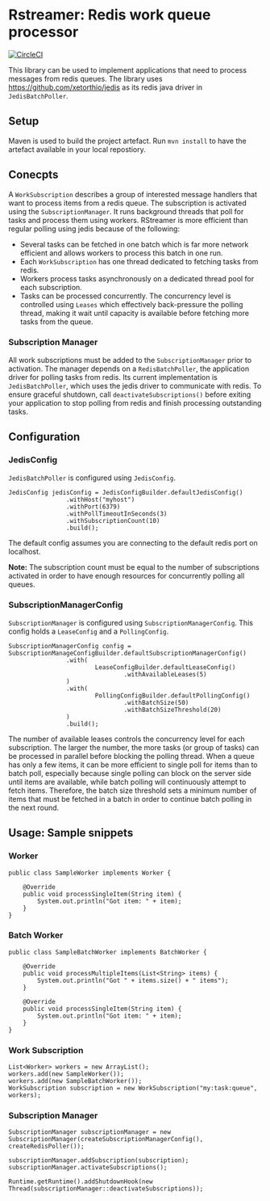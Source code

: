# Rstreamer: Redis work queue processor
[![CircleCI](https://circleci.com/gh/ikhoury/rstreamer/tree/master.svg?style=svg)](https://circleci.com/gh/ikhoury/rstreamer/tree/master)

This library can be used to implement applications that need to process messages from redis queues.
The library uses https://github.com/xetorthio/jedis as its redis java driver in `JedisBatchPoller`.

## Setup
Maven is used to build the project artefact. Run `mvn install` to have the artefact available in your local repostiory.

## Conecpts
A `WorkSubscription` describes a group of interested message handlers that want to process items from a redis queue.
The subscription is activated using the `SubscriptionManager`. It runs background threads that poll for tasks and process them using workers.
RStreamer is more efficient than regular polling using jedis because of the following:
- Several tasks can be fetched in one batch which is far more network efficient and allows workers to process this batch in one run.
- Each `WorkSubscription` has one thread dedicated to fetching tasks from redis.
- Workers process tasks asynchronously on a dedicated thread pool for each subscription.
- Tasks can be processed concurrently. The concurrency level is controlled using `Leases` which effectively back-pressure the polling thread, making it wait until capacity is available before fetching more tasks from the queue.

### Subscription Manager
All work subscriptions must be added to the `SubscriptionManager` prior to activation.
The manager depends on a `RedisBatchPoller`, the application driver for polling tasks from redis.
Its current implementation is `JedisBatchPoller`, which uses the jedis driver to communicate with redis.
To ensure graceful shutdown, call `deactivateSubscriptions()` before exiting your application to stop polling from redis and finish processing outstanding tasks.

## Configuration
### JedisConfig
`JedisBatchPoller` is configured using `JedisConfig`.
```
JedisConfig jedisConfig = JedisConfigBuilder.defaultJedisConfig()
                .withHost("myhost")
                .withPort(6379)
                .withPollTimeoutInSeconds(3)
                .withSubscriptionCount(10)
                .build();
```
The default config assumes you are connecting to the default redis port on localhost.

**Note:** The subscription count must be equal to the number of subscriptions activated in order to have enough resources for concurrently polling all queues.

### SubscriptionManagerConfig
`SubscriptionManager` is configured using `SubscriptionManagerConfig`.
This config holds a `LeaseConfig` and a `PollingConfig`.
```
SubscriptionManagerConfig config = SubscriptionManageConfigBuilder.defaultSubscriptionManagerConfig()
                .with(
                        LeaseConfigBuilder.defaultLeaseConfig()
                                .withAvailableLeases(5)
                )
                .with(
                        PollingConfigBuilder.defaultPollingConfig()
                                .withBatchSize(50)
                                .withBatchSizeThreshold(20)
                )
                .build();
```
The number of available leases controls the concurrency level for each subscription.
The larger the number, the more tasks (or group of tasks) can be processed in parallel before blocking the polling thread.
When a queue has only a few items, it can be more efficient to single poll for items than to batch poll,
especially because single polling can block on the server side until items are available, while batch polling will continuously attempt to fetch items.
Therefore, the batch size threshold sets a minimum number of items that must be fetched in a batch in order to continue batch polling in the next round.

## Usage: Sample snippets
### Worker 
```
public class SampleWorker implements Worker {

    @Override
    public void processSingleItem(String item) {
        System.out.println("Got item: " + item);
    }
}
```
### Batch Worker
```
public class SampleBatchWorker implements BatchWorker {

    @Override
    public void processMultipleItems(List<String> items) {
        System.out.println("Got " + items.size() + " items");
    }

    @Override
    public void processSingleItem(String item) {
        System.out.println("Got item: " + item);
    }
}
```
### Work Subscription
```
List<Worker> workers = new ArrayList();
workers.add(new SampleWorker());
workers.add(new SampleBatchWorker());
WorkSubscription subscription = new WorkSubscription("my:task:queue", workers);
```
### Subscription Manager
```
SubscriptionManager subscriptionManager = new SubscriptionManager(createSubscriptionManagerConfig(), createRedisPoller());

subscriptionManager.addSubscription(subscription);
subscriptionManager.activateSubscriptions();

Runtime.getRuntime().addShutdownHook(new Thread(subscriptionManager::deactivateSubscriptions));
```
